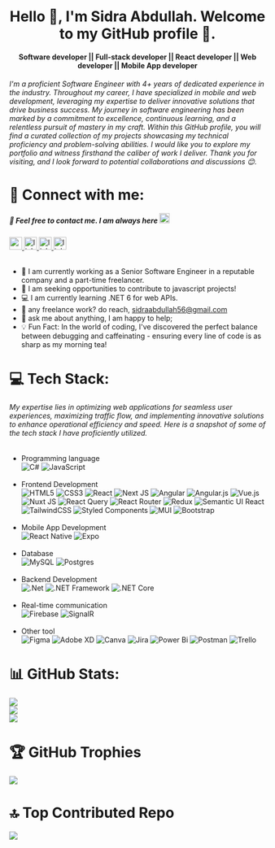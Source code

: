 <h1 align="center">Hello 👋, I'm Sidra Abdullah. Welcome to my GitHub profile 🤝.</h1>

<h4 align="center">Software developer || Full-stack developer || React developer || Web developer || Mobile App developer</h4>

###### I'm a proficient Software Engineer with 4+ years of dedicated experience in the industry. Throughout my career, I have specialized in mobile and web development, leveraging my expertise to deliver innovative solutions that drive business success. My journey in software engineering has been marked by a commitment to excellence, continuous learning, and a relentless pursuit of mastery in my craft. Within this GitHub profile, you will find a curated collection of my projects showcasing my technical proficiency and problem-solving abilities. I would like you to explore my portfolio and witness firsthand the caliber of work I deliver. Thank you for visiting, and I look forward to potential collaborations and discussions 😊.



# 🤝 Connect with me:

##### 📝 Feel free to contact me. I am always here <img height="20" src="https://camo.githubusercontent.com/870d765b5c096038f097185a0ffa08df4011c0491b8039f3a7d5eeebf4d82c7e/68747470733a2f2f6d656469612e67697068792e636f6d2f6d656469612f57556c706c634d704f43456d5447427442572f67697068792e676966"  />

<div align="left">
<a href="mailto:sidraabdullah56@gmail.com">
  <img src="https://img.shields.io/static/v1?message=sidraabdullah56@gmail.com&logo=gmail&label=&color=D14836&logoColor=white" height="25" alt="gmail logo"  />
  </a>
  <a href="https://www.linkedin.com/in/sidra-abdullah-875aa4190/">
  <img src="https://img.shields.io/static/v1?message=LinkedIn&logo=linkedin&label=&color=0077B5&logoColor=white&labelColor=&style=for-the-badge" height="25" alt="linkedin logo"  />
  </a>
    <a href="https://www.upwork.com/freelancers/~01254f0ca1b6cbd46a?viewMode=1&s=1110580755057594368">
  <img src="https://img.shields.io/static/v1?message=upwork&logo=upwork&label&color=6fda44&logoColor=white&labelColor=&style=for-the-badge" height="25" alt="linkedin logo"  />
  </a>
      <a href="https://github.com/SidraaAbdullah">
  <img src="https://img.shields.io/static/v1?message=github&logo=github&label&color=black&logoColor=white&labelColor=&style=for-the-badge" height="25" alt="linkedin logo"  />
  </a>
</div>

<br>

- 🌱 I am currently working as a Senior Software Engineer in a reputable company and a part-time freelancer.
- 👯 I am seeking opportunities to contribute to javascript projects!
- 💻 I am currently learning .NET 6 for web APIs.
- 💼 any freelance work? do reach, <a href="mailto:sidraabdullah56@gmail.com"> sidraabdullah56@gmail.com</a>
- 💬 ask me about anything, I am happy to help;
- 💡 Fun Fact: In the world of coding, I've discovered the perfect balance between debugging and caffeinating - ensuring every line of code is as sharp as my morning tea!

# 💻 Tech Stack:

###### My expertise lies in optimizing web applications for seamless user experiences, maximizing traffic flow, and implementing innovative solutions to enhance operational efficiency and speed. Here is a snapshot of some of the tech stack I have proficiently utilized.

- Programming language
  <br>
  ![C#](https://img.shields.io/badge/c%23-%23239120.svg?style=for-the-badge&logo=csharp&logoColor=white)
  ![JavaScript](https://img.shields.io/badge/javascript-%23323330.svg?style=for-the-badge&logo=javascript&logoColor=%23F7DF1E)
  <br><br>
- Frontend Development
  <br>
  ![HTML5](https://img.shields.io/badge/html5-%23E34F26.svg?style=for-the-badge&logo=html5&logoColor=white) 
  ![CSS3](https://img.shields.io/badge/css3-%231572B6.svg?style=for-the-badge&logo=css3&logoColor=white)
  ![React](https://img.shields.io/badge/react-%2320232a.svg?style=for-the-badge&logo=react&logoColor=%2361DAFB) 
  ![Next JS](https://img.shields.io/badge/Next-black?style=for-the-badge&logo=next.js&logoColor=white)
  ![Angular](https://img.shields.io/badge/angular-%23DD0031.svg?style=for-the-badge&logo=angular&logoColor=white)
  ![Angular.js](https://img.shields.io/badge/angular.js-%23E23237.svg?style=for-the-badge&logo=angularjs&logoColor=white)
  ![Vue.js](https://img.shields.io/badge/vue.js-%2335495e.svg?style=for-the-badge&logo=vuedotjs&logoColor=%234FC08D)
  ![Nuxt JS](https://img.shields.io/badge/Nuxt-002E3B?style=for-the-badge&logo=nuxt.js&logoColor=#00DC82)
  ![React Query](https://img.shields.io/badge/-React%20Query-FF4154?style=for-the-badge&logo=react%20query&logoColor=white) 
  ![React Router](https://img.shields.io/badge/React_Router-CA4245?style=for-the-badge&logo=react-router&logoColor=white)
  ![Redux](https://img.shields.io/badge/redux-%23593d88.svg?style=for-the-badge&logo=redux&logoColor=white)
  ![Semantic UI React](https://img.shields.io/badge/Semantic%20UI%20React-%2335BDB2.svg?style=for-the-badge&logo=SemanticUIReact&logoColor=white)
  ![TailwindCSS](https://img.shields.io/badge/tailwindcss-%2338B2AC.svg?style=for-the-badge&logo=tailwind-css&logoColor=white) 
  ![Styled Components](https://img.shields.io/badge/styled--components-DB7093?style=for-the-badge&logo=styled-components&logoColor=white)
  ![MUI](https://img.shields.io/badge/MUI-%230081CB.svg?style=for-the-badge&logo=mui&logoColor=white)
  ![Bootstrap](https://img.shields.io/badge/bootstrap-%238511FA.svg?style=for-the-badge&logo=bootstrap&logoColor=white)
  <br><br>
- Mobile App Development
  <br>
  ![React Native](https://img.shields.io/badge/react_native-%2320232a.svg?style=for-the-badge&logo=react&logoColor=%2361DAFB)
  ![Expo](https://img.shields.io/badge/expo-1C1E24?style=for-the-badge&logo=expo&logoColor=#D04A37) 
  <br><br>
- Database
  <br>
  ![MySQL](https://img.shields.io/badge/mysql-%2300000f.svg?style=for-the-badge&logo=mysql&logoColor=white)
  ![Postgres](https://img.shields.io/badge/postgres-%23316192.svg?style=for-the-badge&logo=postgresql&logoColor=white)
  <br><br>
- Backend Development
  <br>
  ![.Net](https://img.shields.io/badge/.NET-5C2D91?style=for-the-badge&logo=.net&logoColor=white)
  ![.NET Framework](https://img.shields.io/badge/.NET_Framework-5C2D91?style=for-the-badge&logo=.net&logoColor=white)
  ![.NET Core](https://img.shields.io/badge/.NET_Core-512BD4?style=for-the-badge&logo=.net&logoColor=white)
  <br><br>
- Real-time communication
  <br>
  ![Firebase](https://img.shields.io/badge/firebase-%23039BE5.svg?style=for-the-badge&logo=firebase)
  ![SignalR](https://img.shields.io/badge/SignalR-512BD4?style=for-the-badge&logo=SignalR&logoColor=white)
  <br><br>
- Other tool
  <br>
  ![Figma](https://img.shields.io/badge/figma-%23F24E1E.svg?style=for-the-badge&logo=figma&logoColor=white) 
  ![Adobe XD](https://img.shields.io/badge/Adobe%20XD-470137?style=for-the-badge&logo=Adobe%20XD&logoColor=#FF61F6)
  ![Canva](https://img.shields.io/badge/Canva-%2300C4CC.svg?style=for-the-badge&logo=Canva&logoColor=white)
  ![Jira](https://img.shields.io/badge/jira-%230A0FFF.svg?style=for-the-badge&logo=jira&logoColor=white) 
  ![Power Bi](https://img.shields.io/badge/power_bi-F2C811?style=for-the-badge&logo=powerbi&logoColor=black)
  ![Postman](https://img.shields.io/badge/Postman-FF6C37?style=for-the-badge&logo=postman&logoColor=white)
  ![Trello](https://img.shields.io/badge/Trello-%23026AA7.svg?style=for-the-badge&logo=Trello&logoColor=white)
  <br>

# 📊 GitHub Stats:
![](https://github-readme-stats.vercel.app/api?username=SidraaAbdullah&theme=jolly&hide_border=false&include_all_commits=false&count_private=true)<br/>
![](https://github-readme-streak-stats.herokuapp.com/?user=SidraaAbdullah&theme=jolly&hide_border=false)<br/>
![](https://github-readme-stats.vercel.app/api/top-langs/?username=SidraaAbdullah&theme=jolly&hide_border=false&include_all_commits=false&count_private=true&layout=compact)

# 🏆 GitHub Trophies
![](https://github-profile-trophy.vercel.app/?username=SidraaAbdullah&theme=onedark&no-frame=false&no-bg=false&margin-w=4)

# 🔝 Top Contributed Repo
![](https://github-contributor-stats.vercel.app/api?username=SidraaAbdullah&limit=5&theme=tokyonight&combine_all_yearly_contributions=true)




